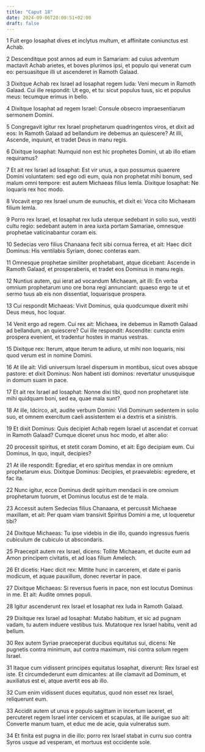 ```yaml
---
title: "Caput 18"
date: 2024-09-06T20:00:51+02:00
draft: false
---
```



1 Fuit ergo Iosaphat dives et inclytus multum, et affinitate coniunctus est Achab.

2 Descenditque post annos ad eum in Samariam: ad cuius adventum mactavit Achab arietes, et boves plurimos ipsi, et populo qui venerat cum eo: persuasitque illi ut ascenderet in Ramoth Galaad.

3 Dixitque Achab rex Israel ad Iosaphat regem Iuda: Veni mecum in Ramoth Galaad. Cui ille respondit: Ut ego, et tu: sicut populus tuus, sic et populus meus: tecumque erimus in bello.

4 Dixitque Iosaphat ad regem Israel: Consule obsecro impraesentiarum sermonem Domini.

5 Congregavit igitur rex Israel prophetarum quadringentos viros, et dixit ad eos: In Ramoth Galaad ad bellandum ire debemus an quiescere? At illi, Ascende, inquiunt, et tradet Deus in manu regis.

6 Dixitque Iosaphat: Numquid non est hic prophetes Domini, ut ab illo etiam requiramus?

7 Et ait rex Israel ad Iosaphat: Est vir unus, a quo possumus quaerere Domini voluntatem: sed ego odi eum, quia non prophetat mihi bonum, sed malum omni tempore: est autem Michaeas filius Iemla. Dixitque Iosaphat: Ne loquaris rex hoc modo.

8 Vocavit ergo rex Israel unum de eunuchis, et dixit ei: Voca cito Michaeam filium Iemla.

9 Porro rex Israel, et Iosaphat rex Iuda uterque sedebant in solio suo, vestiti cultu regio: sedebant autem in area iuxta portam Samariae, omnesque prophetae vaticinabantur coram eis.

10 Sedecias vero filius Chanaana fecit sibi cornua ferrea, et ait: Haec dicit Dominus: His ventilabis Syriam, donec conteras eam.

11 Omnesque prophetae similiter prophetabant, atque dicebant: Ascende in Ramoth Galaad, et prosperaberis, et tradet eos Dominus in manu regis.

12 Nuntius autem, qui ierat ad vocandum Michaeam, ait illi: En verba omnium prophetarum uno ore bona regi annunciant: quaeso ergo te ut et sermo tuus ab eis non dissentiat, loquarisque prospera.

13 Cui respondit Michaeas: Vivit Dominus, quia quodcumque dixerit mihi Deus meus, hoc loquar.

14 Venit ergo ad regem. Cui rex ait: Michaea, ire debemus in Ramoth Galaad ad bellandum, an quiescere? Cui ille respondit: Ascendite: cuncta enim prospera evenient, et tradentur hostes in manus vestras.

15 Dixitque rex: Iterum, atque iterum te adiuro, ut mihi non loquaris, nisi quod verum est in nomine Domini.

16 At ille ait: Vidi universum Israel dispersum in montibus, sicut oves absque pastore: et dixit Dominus: Non habent isti dominos: revertatur unusquisque in domum suam in pace.

17 Et ait rex Israel ad Iosaphat: Nonne dixi tibi, quod non prophetaret iste mihi quidquam boni, sed ea, quae mala sunt?

18 At ille, Idcirco, ait, audite verbum Domini: Vidi Dominum sedentem in solio suo, et omnem exercitum caeli assistentem ei a dextris et a sinistris.

19 Et dixit Dominus: Quis decipiet Achab regem Israel ut ascendat et corruat in Ramoth Galaad? Cumque diceret unus hoc modo, et alter alio:

20 processit spiritus, et stetit coram Domino, et ait: Ego decipiam eum. Cui Dominus, In quo, inquit, decipies?

21 At ille respondit: Egrediar, et ero spiritus mendax in ore omnium prophetarum eius. Dixitque Dominus: Decipies, et praevalebis: egredere, et fac ita.

22 Nunc igitur, ecce Dominus dedit spiritum mendacii in ore omnium prophetarum tuorum, et Dominus locutus est de te mala.

23 Accessit autem Sedecias filius Chanaana, et percussit Michaeae maxillam, et ait: Per quam viam transivit Spiritus Domini a me, ut loqueretur tibi?

24 Dixitque Michaeas: Tu ipse videbis in die illo, quando ingressus fueris cubiculum de cubiculo ut abscondaris.

25 Praecepit autem rex Israel, dicens: Tollite Michaeam, et ducite eum ad Amon principem civitatis, et ad Ioas filium Amelech.

26 Et dicetis: Haec dicit rex: Mittite hunc in carcerem, et date ei panis modicum, et aquae pauxillum, donec revertar in pace.

27 Dixitque Michaeas: Si reversus fueris in pace, non est locutus Dominus in me. Et ait: Audite omnes populi.

28 Igitur ascenderunt rex Israel et Iosaphat rex Iuda in Ramoth Galaad.

29 Dixitque rex Israel ad Iosaphat: Mutabo habitum, et sic ad pugnam vadam, tu autem induere vestibus tuis. Mutatoque rex Israel habitu, venit ad bellum.

30 Rex autem Syriae praeceperat ducibus equitatus sui, dicens: Ne pugnetis contra minimum, aut contra maximum, nisi contra solum regem Israel.

31 Itaque cum vidissent principes equitatus Iosaphat, dixerunt: Rex Israel est iste. Et circumdederunt eum dimicantes: at ille clamavit ad Dominum, et auxiliatus est ei, atque avertit eos ab illo.

32 Cum enim vidissent duces equitatus, quod non esset rex Israel, reliquerunt eum.

33 Accidit autem ut unus e populo sagittam in incertum iaceret, et percuteret regem Israel inter cervicem et scapulas, at ille aurigae suo ait: Converte manum tuam, et educ me de acie, quia vulneratus sum.

34 Et finita est pugna in die illo: porro rex Israel stabat in curru suo contra Syros usque ad vesperam, et mortuus est occidente sole.


